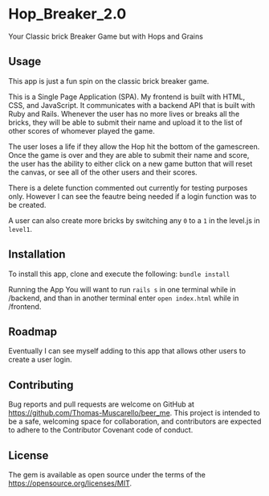 # Hop_Breaker_2.0
Your Classic brick Breaker Game but with Hops and Grains

## Usage
This app is just a fun spin on the classic brick breaker game.

This is a  Single Page Application (SPA). My frontend is built with HTML, CSS, and JavaScript. It communicates with a backend API that is built with Ruby and Rails. 
Whenever the user has no more lives or breaks all the bricks, they will be able to submit their name and upload it to the list of other scores of whomever played the game.

The user loses a life if they allow the Hop hit the bottom of the gamescreen.
Once the game is over and they are able to submit their name and score, the user has the ability to either click on a new game button that will reset the canvas, or see all of the other users and their scores.

There is a delete function commented out currently for testing purposes only. However I can see the feautre being needed if a login function was to be created.

A user can also create more bricks by switching any ```0``` to a ```1``` in the level.js in ```level1```.

## Installation
To install this app, clone and execute the following: ```bundle install```

Running the App
You will want to run ```rails s``` in one terminal while in /backend, and than in another terminal enter ```open index.html``` while in /frontend.

## Roadmap
Eventually I can see myself adding to this app that allows other users to create a user login.

## Contributing
Bug reports and pull requests are welcome on GitHub at https://github.com/Thomas-Muscarello/beer_me. This project is intended to be a safe, welcoming space for collaboration, and contributors are expected to adhere to the Contributor Covenant code of conduct.

## License
The gem is available as open source under the terms of the https://opensource.org/licenses/MIT.
